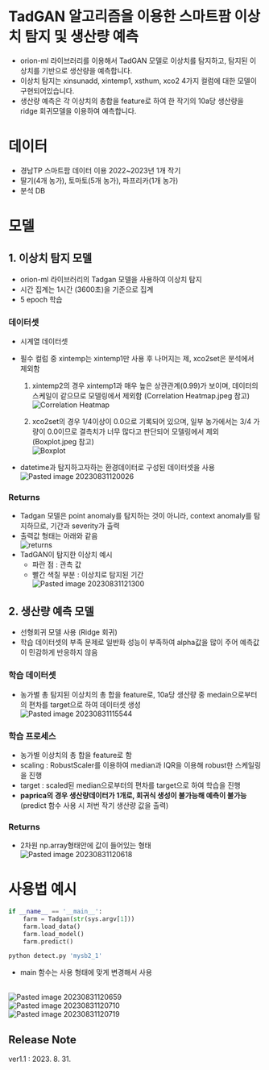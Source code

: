 
# TadGAN 알고리즘을 이용한 스마트팜 이상치 탐지 및 생산량 예측
- orion-ml 라이브러리를 이용해서 TadGAN 모델로 이상치를 탐지하고, 탐지된 이상치를 기반으로 생산량을 예측합니다.  
- 이상치 탐지는 xinsunadd, xintemp1, xsthum, xco2 4가지 컬럼에 대한 모델이 구현되어있습니다.  
- 생산량 예측은 각 이상치의 총합을 feature로 하여 한 작기의 10a당 생산량을 ridge 회귀모델을 이용하여 예측합니다.

# 데이터
- 경남TP 스마트팜 데이터 이용 2022~2023년 1개 작기
- 딸기(4개 농가), 토마토(5개 농가), 파프리카(1개 농가)
- 분석 DB

# 모델
## 1. 이상치 탐지 모델
- orion-ml 라이브러리의 Tadgan 모델을 사용하여 이상치 탐지
- 시간 집계는 1시간 (3600초)을 기준으로 집계
- 5 epoch 학습
### 데이터셋
- 시계열 데이터셋
- 필수 컬럼 중 xintemp는 xintemp1만 사용 후 나머지는 제, xco2set은 분석에서 제외함
	1. xintemp2의 경우 xintemp1과 매우 높은 상관관계(0.99)가 보이며, 데이터의 스케일이 같으므로 모델링에서 제외함 (Correlation Heatmap.jpeg 참고)<br>
![Correlation Heatmap](https://github.com/SeongminLee812/TadGAN/assets/105956513/94d430dd-ab45-4c36-82fa-800058bee0e7)
		
	2. xco2set의 경우 1/4이상이 0.0으로 기록되어 있으며, 일부 농가에서는 3/4 가량이 0.0이므로 결측치가 너무 많다고 판단되어 모델링에서 제외 (Boxplot.jpeg 참고)<br>
![Boxplot](https://github.com/SeongminLee812/TadGAN/assets/105956513/5b6c7518-b1c0-497e-b458-4e54cd7c9a88)
	
- datetime과 탐지하고자하는 환경데이터로 구성된 데이터셋을 사용<br>
![Pasted image 20230831120026](https://github.com/SeongminLee812/TadGAN/assets/105956513/ec06bb6c-1a34-4b8a-8443-fc23364dec06)

### Returns
- Tadgan 모델은 point anomaly를 탐지하는 것이 아니라, context anomaly를 탐지하므로, 기간과 severity가 출력
- 출력값 형태는 아래와 같음<br>
![returns](https://github.com/SeongminLee812/TadGAN/assets/105956513/e35dae92-5b46-4394-8012-90998376a298)
- TadGAN이 탐지한 이상치 예시
	- 파란 점 : 관측 값
	- 빨간 색칠 부분 : 이상치로 탐지된 기간<br>
![Pasted image 20230831121300](https://github.com/SeongminLee812/TadGAN/assets/105956513/f9769b80-25bc-47a2-a270-d61b44765d94)

## 2. 생산량 예측 모델
- 선형회귀 모델 사용 (Ridge 회귀)
- 학습 데이터셋의 부족 문제로 일반화 성능이 부족하여 alpha값을 많이 주어 예측값이 민감하게 반응하지 않음
### 학습 데이터셋
- 농가별 총 탐지된 이상치의 총 합을 feature로, 10a당 생산량 중 medain으로부터의 편차를 target으로 하여 데이터셋 생성<br>
![Pasted image 20230831115544](https://github.com/SeongminLee812/TadGAN/assets/105956513/a8f417a6-0cb0-4db8-a75c-c1198721296a)
### 학습 프로세스
- 농가별 이상치의 총 합을 feature로 함
- scaling : RobustScaler를 이용하여 median과 IQR을 이용해 robust한 스케일링을 진행
- target : scaled된 median으로부터의 편차를 target으로 하여 학습을 진행
- __paprica의 경우 생산량데이터가 1개로, 회귀식 생성이 불가능해 예측이 불가능__(predict 함수 사용 시 저번 작기 생산량 값을 출력)
### Returns
- 2차원 np.array형태안에 값이 들어있는 형태<br>
![Pasted image 20230831120618](https://github.com/SeongminLee812/TadGAN/assets/105956513/9dbbbd46-cdbc-45a7-a50e-8b56500fe58e)


# 사용법 예시
```python
if __name__ == '__main__':
	farm = Tadgan(str(sys.argv[1]))  
	farm.load_data()  
	farm.load_model()  
	farm.predict()  
```
```bash
python detect.py 'mysb2_1'
```
- main 함수는 사용 형태에 맞게 변경해서 사용
<br><br>

![Pasted image 20230831120659](https://github.com/SeongminLee812/TadGAN/assets/105956513/5390ce97-a7bb-469c-9dc6-e2c1362c24cc)<br>
![Pasted image 20230831120710](https://github.com/SeongminLee812/TadGAN/assets/105956513/88118eb8-b6e7-4ec1-ac81-8693b75a11a5)<br>
![Pasted image 20230831120719](https://github.com/SeongminLee812/TadGAN/assets/105956513/24546b96-ace2-41fd-9159-a1195d751334)<br>


## Release Note
ver1.1 : 2023. 8. 31.
